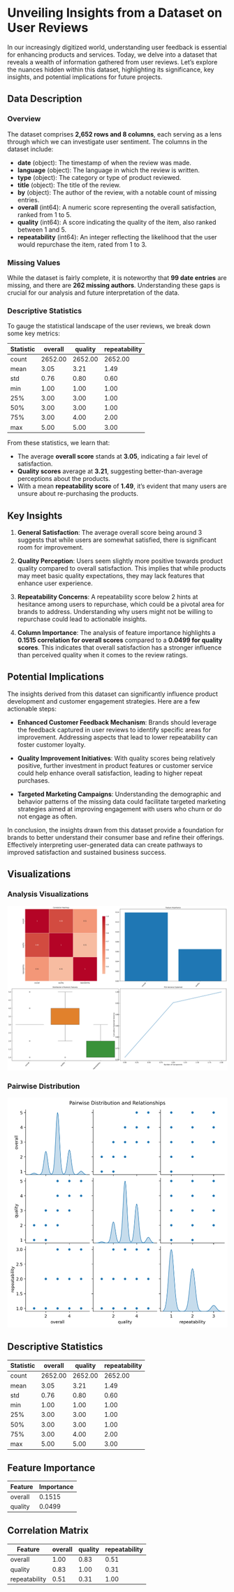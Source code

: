 # Unveiling Insights from a Dataset on User Reviews

In our increasingly digitized world, understanding user feedback is essential for enhancing products and services. Today, we delve into a dataset that reveals a wealth of information gathered from user reviews. Let’s explore the nuances hidden within this dataset, highlighting its significance, key insights, and potential implications for future projects.

## Data Description

### Overview
The dataset comprises **2,652 rows and 8 columns**, each serving as a lens through which we can investigate user sentiment. The columns in the dataset include:
- **date** (object): The timestamp of when the review was made.
- **language** (object): The language in which the review is written.
- **type** (object): The category or type of product reviewed.
- **title** (object): The title of the review.
- **by** (object): The author of the review, with a notable count of missing entries.
- **overall** (int64): A numeric score representing the overall satisfaction, ranked from 1 to 5.
- **quality** (int64): A score indicating the quality of the item, also ranked between 1 and 5.
- **repeatability** (int64): An integer reflecting the likelihood that the user would repurchase the item, rated from 1 to 3.

### Missing Values
While the dataset is fairly complete, it is noteworthy that **99 date entries** are missing, and there are **262 missing authors**. Understanding these gaps is crucial for our analysis and future interpretation of the data.

### Descriptive Statistics
To gauge the statistical landscape of the user reviews, we break down some key metrics:

| Statistic | overall | quality | repeatability |
|-----------|---------|---------|---------------|
| count     | 2652.00 | 2652.00 | 2652.00       |
| mean      | 3.05    | 3.21    | 1.49          |
| std       | 0.76    | 0.80    | 0.60          |
| min       | 1.00    | 1.00    | 1.00          |
| 25%       | 3.00    | 3.00    | 1.00          |
| 50%       | 3.00    | 3.00    | 1.00          |
| 75%       | 3.00    | 4.00    | 2.00          |
| max       | 5.00    | 5.00    | 3.00          |

From these statistics, we learn that:
- The average **overall score** stands at **3.05**, indicating a fair level of satisfaction.
- **Quality scores** average at **3.21**, suggesting better-than-average perceptions about the products.
- With a mean **repeatability score** of **1.49**, it’s evident that many users are unsure about re-purchasing the products.

## Key Insights

1. **General Satisfaction**: The average overall score being around 3 suggests that while users are somewhat satisfied, there is significant room for improvement. 

2. **Quality Perception**: Users seem slightly more positive towards product quality compared to overall satisfaction. This implies that while products may meet basic quality expectations, they may lack features that enhance user experience.

3. **Repeatability Concerns**: A repeatability score below 2 hints at hesitance among users to repurchase, which could be a pivotal area for brands to address. Understanding why users might not be willing to repurchase could lead to actionable insights.

4. **Column Importance**: The analysis of feature importance highlights a **0.1515 correlation for overall scores** compared to a **0.0499 for quality scores**. This indicates that overall satisfaction has a stronger influence than perceived quality when it comes to the review ratings.

## Potential Implications

The insights derived from this dataset can significantly influence product development and customer engagement strategies. Here are a few actionable steps:

- **Enhanced Customer Feedback Mechanism**: Brands should leverage the feedback captured in user reviews to identify specific areas for improvement. Addressing aspects that lead to lower repeatability can foster customer loyalty.

- **Quality Improvement Initiatives**: With quality scores being relatively positive, further investment in product features or customer service could help enhance overall satisfaction, leading to higher repeat purchases.

- **Targeted Marketing Campaigns**: Understanding the demographic and behavior patterns of the missing data could facilitate targeted marketing strategies aimed at improving engagement with users who churn or do not engage as often.

In conclusion, the insights drawn from this dataset provide a foundation for brands to better understand their consumer base and refine their offerings. Effectively interpreting user-generated data can create pathways to improved satisfaction and sustained business success.

## Visualizations

### Analysis Visualizations
![Analysis Visualizations](analysis_visualizations.png)

### Pairwise Distribution
![Pairwise Distribution](distribution_pairplot.png)


## Descriptive Statistics

| Statistic | overall | quality | repeatability |
|---|---|---|---|
| count | 2652.00 | 2652.00 | 2652.00 |
| mean | 3.05 | 3.21 | 1.49 |
| std | 0.76 | 0.80 | 0.60 |
| min | 1.00 | 1.00 | 1.00 |
| 25% | 3.00 | 3.00 | 1.00 |
| 50% | 3.00 | 3.00 | 1.00 |
| 75% | 3.00 | 4.00 | 2.00 |
| max | 5.00 | 5.00 | 3.00 |

## Feature Importance

| Feature | Importance |
|---|---|
| overall | 0.1515 |
| quality | 0.0499 |

## Correlation Matrix

| Feature | overall | quality | repeatability |
|---|---|---|---|
| overall | 1.00 | 0.83 | 0.51 |
| quality | 0.83 | 1.00 | 0.31 |
| repeatability | 0.51 | 0.31 | 1.00 |
